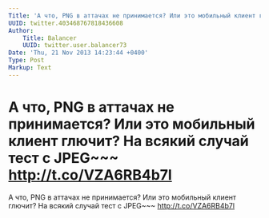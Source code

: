 ```yaml
---
Title: 'А что, PNG в аттачах не принимается? Или это мобильный клиент глючит? На всякий случай тест с JPEG~~~ http://t.co/VZA6RB4b7l'
UUID: twitter.403468767818436608
Author:
    Title: Balancer
    UUID: twitter.user.balancer73
Date: 'Thu, 21 Nov 2013 14:23:44 +0400'
Type: Post
Markup: Text
---
```


# А что, PNG в аттачах не принимается? Или это мобильный клиент глючит? На всякий случай тест с JPEG~~~ http://t.co/VZA6RB4b7l

А что, PNG в аттачах не принимается? Или это мобильный
клиент глючит? На всякий случай тест с JPEG~~~
http://t.co/VZA6RB4b7l